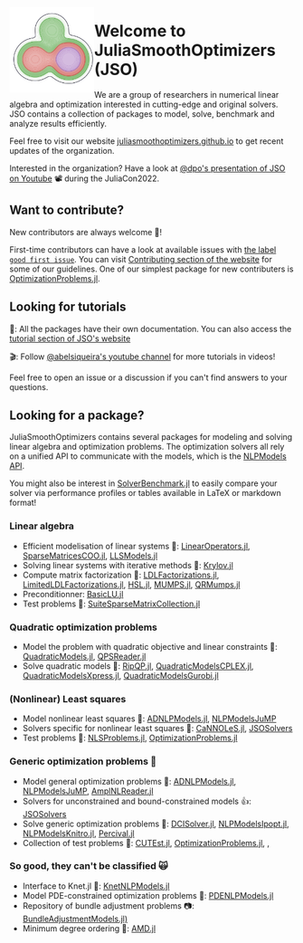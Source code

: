 <p>
  <a href="https://github.com/JuliaSmoothOptimizers"><img width="150" align='left' src="https://raw.githubusercontent.com/tmigot/tmigot/main/logo-jso.png"></a>
</p>

# Welcome to JuliaSmoothOptimizers (JSO)

We are a group of researchers in numerical linear algebra and optimization interested in cutting-edge and original solvers.
JSO contains a collection of packages to model, solve, benchmark and analyze results efficiently.

Feel free to visit our website [juliasmoothoptimizers.github.io](https://juliasmoothoptimizers.github.io) to get recent updates of the organization.

Interested in the organization? Have a look at [@dpo's presentation of JSO on Youtube](https://www.youtube.com/watch?v=p5Z5QGOUZhE) 📽️ during the JuliaCon2022.

## Want to contribute?

New contributors are always welcome 👋! 

First-time contributors can have a look at available issues with [the label `good first issue`](https://github.com/search?q=user%3AJuliaSmoothOptimizers+label%3A"good+first+issue"+language%3AJulia+state%3Aopen&type=Issues&ref=advsearch&l=Julia&l=).
You can visit [Contributing section of the website](https://juliasmoothoptimizers.github.io/contributing/) for some of our guidelines.
One of our simplest package for new contributers is [OptimizationProblems.jl](https://juliasmoothoptimizers.github.io/OptimizationProblems.jl/dev/contributing/).

## Looking for tutorials

🥋: All the packages have their own documentation. You can also access the [tutorial section of JSO's website](https://juliasmoothoptimizers.github.io/tutorials/)

🎬: Follow [@abelsiqueira's youtube channel](https://www.youtube.com/playlist?list=PLOOY0eChA1uxmm8G2caFpdX7X9NjgpDUY) for more tutorials in videos!

Feel free to open an issue or a discussion if you can't find answers to your questions.

## Looking for a package?

JuliaSmoothOptimizers contains several packages for modeling and solving linear algebra and optimization problems.
The optimization solvers all rely on a unified API to communicate with the models, which is the [NLPModels API](https://github.com/JuliaSmoothOptimizers/NLPModels.jl).

You might also be interest in [SolverBenchmark.jl](https://github.com/JuliaSmoothOptimizers/SolverBenchmark.jl) to easily compare your solver via performance profiles or tables available in LaTeX or markdown format!

### Linear algebra

- Efficient modelisation of linear systems 🤠: [LinearOperators.jl](https://github.com/JuliaSmoothOptimizers/LinearOperators.jl), [SparseMatricesCOO.jl](https://github.com/JuliaSmoothOptimizers/SparseMatricesCOO.jl), [LLSModels.jl](https://github.com/JuliaSmoothOptimizers/LLSModels.jl)
- Solving linear systems with iterative methods 🥳: [Krylov.jl](https://github.com/JuliaSmoothOptimizers/Krylov.jl) 
- Compute matrix factorization 👾: [LDLFactorizations.jl](https://github.com/JuliaSmoothOptimizers/LDLFactorizations.jl), [LimitedLDLFactorizations.jl](https://github.com/JuliaSmoothOptimizers/LimitedLDLFactorizations.jl), [HSL.jl](https://github.com/JuliaSmoothOptimizers/HSL.jl), [MUMPS.jl](https://github.com/JuliaSmoothOptimizers/MUMPS.jl), [QRMumps.jl](https://github.com/JuliaSmoothOptimizers/QRMumps.jl)
- Preconditionner: [BasicLU.jl](https://github.com/JuliaSmoothOptimizers/BasicLU.jl)
- Test problems 🤼: [SuiteSparseMatrixCollection.jl](https://github.com/JuliaSmoothOptimizers/SuiteSparseMatrixCollection.jl)

### Quadratic optimization problems

- Model the problem with quadratic objective and linear constraints 🦸: [QuadraticModels.jl](https://github.com/JuliaSmoothOptimizers/QuadraticModels.jl), [QPSReader.jl](https://github.com/JuliaSmoothOptimizers/QPSReader.jl)
- Solve quadratic models 🎅: [RipQP.jl](https://github.com/JuliaSmoothOptimizers/RipQP.jl), [QuadraticModelsCPLEX.jl](https://github.com/JuliaSmoothOptimizers/QuadraticModelsCPLEX.jl), [QuadraticModelsXpress.jl](https://github.com/JuliaSmoothOptimizers/QuadraticModelsXpress.jl), [QuadraticModelsGurobi.jl](https://github.com/JuliaSmoothOptimizers/QuadraticModelsGurobi.jl)

### (Nonlinear) Least squares

- Model nonlinear least squares 🧙: [ADNLPModels.jl](https://github.com/JuliaSmoothOptimizers/ADNLPModels.jl), [NLPModelsJuMP](https://github.com/JuliaSmoothOptimizers/NLPModelsJuMP.jl) 
- Solvers specific for nonlinear least squares 🧐: [CaNNOLeS.jl](https://github.com/JuliaSmoothOptimizers/CaNNOLeS.jl), [JSOSolvers](https://github.com/JuliaSmoothOptimizers/JSOSolvers.jl)
- Test problems 🤺: [NLSProblems.jl](https://github.com/JuliaSmoothOptimizers/NLSProblems.jl), [OptimizationProblems.jl](https://github.com/JuliaSmoothOptimizers/OptimizationProblems.jl)

### Generic optimization problems 🤯

- Model general optimization problems 💪: [ADNLPModels.jl](https://github.com/JuliaSmoothOptimizers/ADNLPModels.jl), [NLPModelsJuMP](https://github.com/JuliaSmoothOptimizers/NLPModelsJuMP.jl), [AmplNLReader.jl](https://github.com/JuliaSmoothOptimizers/AmplNLReader.jl)
- Solvers for unconstrained and bound-constrained models 👍: [JSOSolvers](https://github.com/JuliaSmoothOptimizers/JSOSolvers.jl)
- Solve generic optimization problems 🤘: [DCISolver.jl](https://github.com/JuliaSmoothOptimizers/DCISolver.jl), [NLPModelsIpopt.jl](https://github.com/JuliaSmoothOptimizers/NLPModelsIpopt.jl), [NLPModelsKnitro.jl](https://github.com/JuliaSmoothOptimizers/NLPModelsKnitro.jl), [Percival.jl](https://github.com/JuliaSmoothOptimizers/Percival.jl)
- Collection of test problems 🤖: [CUTEst.jl](https://github.com/JuliaSmoothOptimizers/CUTEst.jl), [OptimizationProblems.jl](https://github.com/JuliaSmoothOptimizers/OptimizationProblems.jl), , 

### So good, they can't be classified 🙀

- Interface to Knet.jl 🦄: [KnetNLPModels.jl](https://github.com/JuliaSmoothOptimizers/KnetNLPModels.jl)
- Model PDE-constrained optimization problems 🧘: [PDENLPModels.jl](https://github.com/JuliaSmoothOptimizers/PDENLPModels.jl)
- Repository of bundle adjustment problems 📷: [BundleAdjustmentModels.jl)](https://github.com/JuliaSmoothOptimizers/BundleAdjustmentModels.jl)
- Minimum degree ordering 🦅: [AMD.jl](https://github.com/JuliaSmoothOptimizers/AMD.jl)
